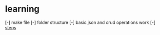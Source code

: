 
# learning

[-] make file
[-] folder structure
[-] basic json and crud operations work
[-] 
[steps](./docs/steps.md)
